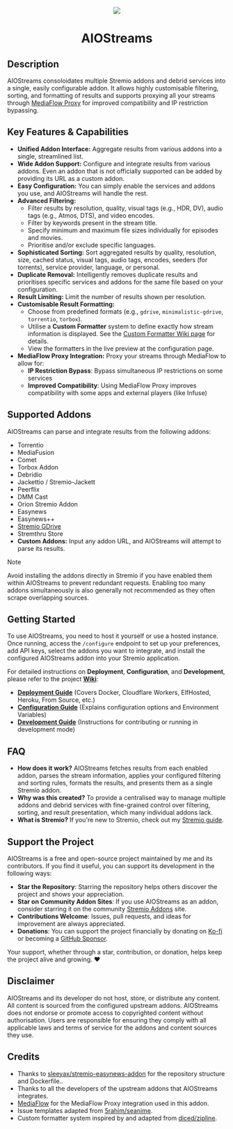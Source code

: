 <p align="center"><img src="https://raw.githubusercontent.com/Viren070/AIOStreams/refs/heads/main/packages/frontend/public/assets/logo.png" /></p>
<h1 align="center" id="title">AIOStreams</h1>

## Description

AIOStreams consoloidates multiple Stremio addons and debrid services into a single, easily configurable addon. It allows highly customisable filtering, sorting, and formatting of results and supports proxying all your streams through [MediaFlow Proxy](https://github.com/mhdzumair/mediaflow-proxy) for improved compatibility and IP restriction bypassing.

## Key Features & Capabilities

- **Unified Addon Interface:** Aggregate results from various addons into a single, streamlined list.
- **Wide Addon Support:** Configure and integrate results from various addons. Even an addon that is not officially supported can be added by providing its URL as a custom addon.
- **Easy Configuration:** You can simply enable the services and addons you use, and AIOStreams will handle the rest.
- **Advanced Filtering:**
  - Filter results by resolution, quality, visual tags (e.g., HDR, DV), audio tags (e.g., Atmos, DTS), and video encodes.
  - Filter by keywords present in the stream title.
  - Specify minimum and maximum file sizes individually for episodes and movies.
  - Prioritise and/or exclude specific languages.
- **Sophisticated Sorting:** Sort aggregated results by quality, resolution, size, cached status, visual tags, audio tags, encodes, seeders (for torrents), service provider, language, or personal.
- **Duplicate Removal:** Intelligently removes duplicate results and prioritises specific services and addons for the same file based on your configuration.
- **Result Limiting:** Limit the number of results shown per resolution.
- **Customisable Result Formatting:**
  - Choose from predefined formats (e.g., `gdrive`, `minimalistic-gdrive`, `torrentio`, `torbox`).
  - Utilise a **Custom Formatter** system to define exactly how stream information is displayed. See the [Custom Formatter Wiki page](https://github.com/Viren070/AIOStreams/wiki/Custom-Formatter) for details.
  - View the formatters in the live preview at the configuration page.
- **MediaFlow Proxy Integration:** Proxy your streams through MediaFlow to allow for:
  - **IP Restriction Bypass**: Bypass simultaneous IP restrictions on some services
  - **Improved Compatibility**: Using MediaFlow Proxy improves compatibility with some apps and external players (like Infuse)

## Supported Addons

AIOStreams can parse and integrate results from the following addons:

- Torrentio
- MediaFusion
- Comet
- Torbox Addon
- Debridio
- Jackettio / Stremio-Jackett
- Peerflix
- DMM Cast
- Orion Stremio Addon
- Easynews
- Easynews++
- [Stremio GDrive](https://github.com/Viren070/stremio-gdrive-addon)
- Stremthru Store
- **Custom Addons:** Input any addon URL, and AIOStreams will attempt to parse its results.

> [!NOTE]
> Avoid installing the addons directly in Stremio if you have enabled them within AIOStreams to prevent redundant requests. Enabling too many addons simultaneously is also generally not recommended as they often scrape overlapping sources.

## Getting Started

To use AIOStreams, you need to host it yourself or use a hosted instance. Once running, access the `/configure` endpoint to set up your preferences, add API keys, select the addons you want to integrate, and install the configured AIOStreams addon into your Stremio application.

For detailed instructions on **Deployment**, **Configuration**, and **Development**, please refer to the project [**Wiki**](https://github.com/Viren070/AIOStreams/wiki):

- **[Deployment Guide](https://github.com/Viren070/AIOStreams/wiki/Deployment)** (Covers Docker, Cloudflare Workers, ElfHosted, Heroku, From Source, etc.)
- **[Configuration Guide](https://github.com/Viren070/AIOStreams/wiki/Configuration)** (Explains configuration options and Environment Variables)
- **[Development Guide](https://github.com/Viren070/AIOStreams/wiki/Development)** (Instructions for contributing or running in development mode)

## FAQ

- **How does it work?** AIOStreams fetches results from each enabled addon, parses the stream information, applies your configured filtering and sorting rules, formats the results, and presents them as a single Stremio addon.
- **Why was this created?** To provide a centralised way to manage multiple addons and debrid services with fine-grained control over filtering, sorting, and result presentation, which many individual addons lack.
- **What is Stremio?** If you're new to Stremio, check out my [Stremio guide](https://guides.viren070.me/stremio).

## Support the Project

AIOStreams is a free and open-source project maintained by me and its contributors. If you find it useful, you can support its development in the following ways:

- **Star the Repository**: Starring the repository helps others discover the project and shows your appreciation.
- **Star on Community Addon Sites**: If you use AIOStreams as an addon, consider starring it on the community [Stremio Addons](https://beta.stremio-addons.net/addons/aiostreams-elfhosted) site.
- **Contributions Welcome**: Issues, pull requests, and ideas for improvement are always appreciated.
- **Donations**: You can support the project financially by donating on [Ko-fi](https://ko-fi.com/viren070) or becoming a [GitHub Sponsor](https://github.com/sponsors/Viren070).

Your support, whether through a star, contribution, or donation, helps keep the project alive and growing. ❤️

## Disclaimer

AIOStreams and its developer do not host, store, or distribute any content. All content is sourced from the configured upstream addons. AIOStreams does not endorse or promote access to copyrighted content without authorisation. Users are responsible for ensuring they comply with all applicable laws and terms of service for the addons and content sources they use.

## Credits

- Thanks to [sleeyax/stremio-easynews-addon](https://github.com/Sleeyax/stremio-easynews-addon) for the repository structure and Dockerfile..
- Thanks to all the developers of the upstream addons that AIOStreams integrates.
- [MediaFlow](https://github.com/Mhdzumair/mediaflow-proxy) for the MediaFlow Proxy integration used in this addon.
- Issue templates adapted from [5rahim/seanime](https://github.com/5rahim/seanime).
- Custom formatter system inspired by and adapted from [diced/zipline](https://github.com/diced/zipline).
